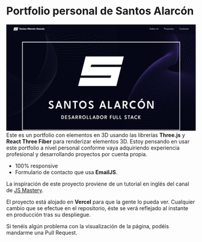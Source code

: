 # Portfolio personal de Santos Alarcón

![](PortfolioSantos.webp)
Este es un portfolio con elementos en 3D usando las librerías **Three.js** y **React Three Fiber** para renderizar elementos 3D. Estoy pensando en usar este portfolio a nivel personal conforme vaya adquiriendo experiencia profesional y desarrollando proyectos por cuenta propia.

-   100% responsive
-   Formulario de contacto que usa **EmailJS**.

La inspiración de este proyecto proviene de un tutorial en inglés del canal de [JS Mastery](https://www.youtube.com/@javascriptmastery).

El proyecto está alojado en **Vercel** para que la gente lo pueda ver. Cualquier cambio que se efectue en el repositorio, éste se verá reflejado al instante en producción tras su despliegue.

Si tenéis algún problema con la visualización de la página, podéis mandarme una Pull Request.

